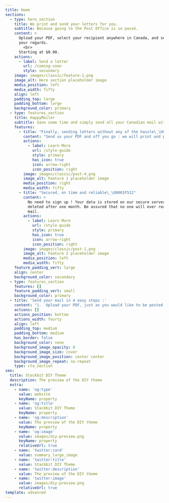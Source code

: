 ```yaml
---
title: Home
sections:
  - type: hero_section
    title: We print and send your letters for you.
    subtitle: Because going to the Post Office is so passé.
    content: >
      Upload your PDF, select your recipient anywhere in Canada, and send them
      your regards.
        <br>
      Starting at $0.98.
    actions:
      - label: Send a letter
        url: /coming-soon
        style: secondary
    image: images/classic/feature-1.png
    image_alt: Hero section placeholder image
    media_position: left
    media_width: fifty
    align: left
    padding_top: large
    padding_bottom: large
    background_color: primary
  - type: features_section
    title: HappyMailer
    subtitle: Save some time and simply send all your Canadian mail with
    features:
      - title: "Finally, sending letters without any of the hassle\_\U0001F64C"
        content: "Send us your PDF and off you go : we will print and post your letters for you, so you don't have to worry about buying stamps anymore.  <br> Unless you like collecting them ? Whatever float your boat \U0001F617\n"
        actions:
          - label: Learn More
            url: /style-guide
            style: primary
            has_icon: true
            icon: arrow-right
            icon_position: right
        image: images/classic/post-4.png
        image_alt: Feature 1 placeholder image
        media_position: right
        media_width: fifty
      - title: "Secured, on time and reliable\_\U0001F512"
        content: >
          No need to sign up ! Your data is stored on our secure servers and
          deleted after one month. Be assured that no one will ever read your
          mail.
        actions:
          - label: Learn More
            url: /style-guide
            style: primary
            has_icon: true
            icon: arrow-right
            icon_position: right
        image: images/classic/post-1.png
        image_alt: Feature 2 placeholder image
        media_position: left
        media_width: fifty
    feature_padding_vert: large
    align: center
    background_color: secondary
  - type: features_section
    features: []
    feature_padding_vert: small
    background_color: primary
  - title: 'Send your mail in 4 easy steps :'
    content: "1.  Upload your PDF, just as you would like to be posted in the letter\n\n2.  Fill in address details, the return and destination address (Canada only \U0001F1E8\U0001F1E6) \n\n3.  Confirm your purchase\n\n4.  Congrats, You just sent mail ! We will print, stamp and send your letter\n"
    actions: []
    actions_position: bottom
    actions_width: fourty
    align: left
    padding_top: medium
    padding_bottom: medium
    has_border: false
    background_color: none
    background_image_opacity: 0
    background_image_size: cover
    background_image_position: center center
    background_image_repeat: no-repeat
    type: cta_section
seo:
  title: Stackbit DIY Theme
  description: The preview of the DIY theme
  extra:
    - name: 'og:type'
      value: website
      keyName: property
    - name: 'og:title'
      value: Stackbit DIY Theme
      keyName: property
    - name: 'og:description'
      value: The preview of the DIY theme
      keyName: property
    - name: 'og:image'
      value: images/diy-preview.png
      keyName: property
      relativeUrl: true
    - name: 'twitter:card'
      value: summary_large_image
    - name: 'twitter:title'
      value: Stackbit DIY Theme
    - name: 'twitter:description'
      value: The preview of the DIY theme
    - name: 'twitter:image'
      value: images/diy-preview.png
      relativeUrl: true
template: advanced
---
```


